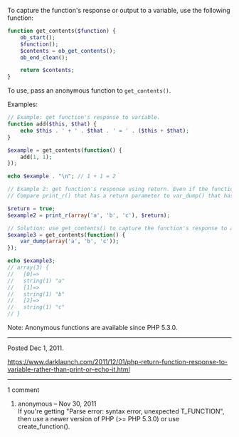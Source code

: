 To capture the function's response or output to a variable, use the following function:

```php
function get_contents($function) {
    ob_start();
    $function();
    $contents = ob_get_contents();
    ob_end_clean();

    return $contents;
}
```

To use, pass an anonymous function to `get_contents()`.

Examples:

```php
// Example: get function's response to variable.
function add($this, $that) {
    echo $this . ' + ' . $that . ' = ' . ($this + $that);
}

$example = get_contents(function() {
    add(1, 1);
});

echo $example . "\n"; // 1 + 1 = 2
```
```php
// Example 2: get function's response using return. Even if the function echos output, it can be captured to a variable.
// Compare print_r() that has a return parameter to var_dump() that has no such parameter.

$return = true;
$example2 = print_r(array('a', 'b', 'c'), $return);

// Solution: use get_contents() to capture the function's response to a variable.
$example3 = get_contents(function() {
    var_dump(array('a', 'b', 'c'));
});

echo $example3;
// array(3) {
//   [0]=>
//   string(1) "a"
//   [1]=>
//   string(1) "b"
//   [2]=>
//   string(1) "c"
// }
```

Note: Anonymous functions are available since PHP 5.3.0.

---

Posted Dec 1, 2011.

https://www.darklaunch.com/2011/12/01/php-return-function-response-to-variable-rather-than-print-or-echo-it.html

---

1 comment

<ol>
    <li>
        <div>
            anonymous &ndash; Nov 30, 2011
            <div>
If you're getting "Parse error: syntax error, unexpected T_FUNCTION", then use a newer version of PHP (&gt;= PHP 5.3.0) or use create_function().
            </div>
        </div>
    </li>
</ol>
